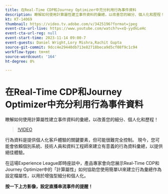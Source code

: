 ```yaml
---
title: 在Real-Time CDP和Journey Optimizer中充分利用行為事件資料
description: 瞭解如何使用計算屬性建立事件資料的彙總，以改善您的細分、個人化和歷程！
kt: KT-14069
thumbnail: https://video.tv.adobe.com/v/3425196?format=jpeg
event-cta-url-live: https://www.youtube.com/watch?v=xQ-yydkLeHc
event-cta-url-reg: null
event-start-time: 2023-11-14 09:00-7
event-guests: Daniel Wright,Lory Mishra,Rachit Gupta
source-git-commit: 9dcc4e29440db713e82718beca9d5cf08f9c1c94
workflow-type: tm+mt
source-wordcount: '164'
ht-degree: 0%

---
```


# 在Real-Time CDP和Journey Optimizer中充分利用行為事件資料

瞭解如何使用計算屬性建立事件資料的彙總，以改善您的細分、個人化和歷程！

>[!VIDEO](https://video.tv.adobe.com/v/3425196/?learn=on)

行為資料是提供個人化客戶體驗的關鍵要素，但可能很難完全控制。 現今，您可能會依賴個別系統、技術人員和資料工程師來建立有意義的行為資料彙總，以提供絕佳體驗。

在這場Experience League即時座談中，產品專家會向您展示Real-Time CDP和Journey Optimizer中的「計算屬性」如何協助您使用簡單UI來建立行為彙總作為設定檔屬性，以用於增強型細分和個人化。


**按一下上方影像，設定直播串流事件的提醒！**
